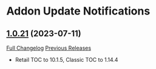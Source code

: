 # Addon Update Notifications

## [1.0.21](https://github.com/WowUp/WowUp.Addon/tree/1.0.21) (2023-07-11)
[Full Changelog](https://github.com/WowUp/WowUp.Addon/compare/1.0.20...1.0.21) [Previous Releases](https://github.com/WowUp/WowUp.Addon/releases)

- Retail TOC to 10.1.5, Classic TOC to 1.14.4  
